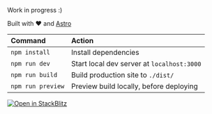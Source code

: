 Work in progress :)

Built with ♥️ and [Astro](https://astro.build/)

| Command                | Action                                             |
| :--------------------- | :------------------------------------------------- |
| `npm install`          | Install dependencies                              |
| `npm run dev`          | Start local dev server at `localhost:3000`        |
| `npm run build`        | Build production site to `./dist/`            |
| `npm run preview`      | Preview build locally, before deploying       |

[![Open in StackBlitz](https://developer.stackblitz.com/img/open_in_stackblitz.svg)](https://stackblitz.com/github/micleyman/web)
